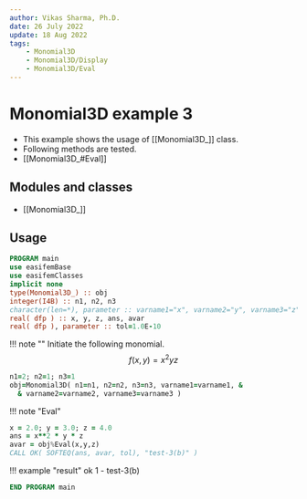 ```yaml
---
author: Vikas Sharma, Ph.D.
date: 26 July 2022
update: 18 Aug 2022
tags:
    - Monomial3D
    - Monomial3D/Display
    - Monomial3D/Eval
---
```


# Monomial3D example 3

- This example shows the usage of [[Monomial3D_]] class.
- Following methods are tested.
- [[Monomial3D_#Eval]]

## Modules and classes

- [[Monomial3D_]]

## Usage

```fortran
PROGRAM main
use easifemBase
use easifemClasses
implicit none
type(Monomial3D_) :: obj
integer(I4B) :: n1, n2, n3
character(len=*), parameter :: varname1="x", varname2="y", varname3="z"
real( dfp ) :: x, y, z, ans, avar
real( dfp ), parameter :: tol=1.0E-10
```

!!! note ""
Initiate the following monomial.
$$
f(x,y)=x^2 y z
$$

```fortran
n1=2; n2=1; n3=1
obj=Monomial3D( n1=n1, n2=n2, n3=n3, varname1=varname1, &
  & varname2=varname2, varname3=varname3 )
```

!!! note "Eval"

```fortran
x = 2.0; y = 3.0; z = 4.0
ans = x**2 * y * z
avar = obj%Eval(x,y,z)
CALL OK( SOFTEQ(ans, avar, tol), "test-3(b)" )
```

!!! example "result"
ok 1 - test-3(b)

```fortran
END PROGRAM main
```

